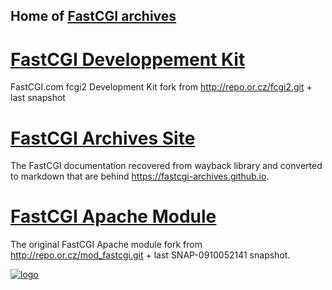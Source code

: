 ## Home of [FastCGI archives](https://fastcgi-archives.github.io/)

# [FastCGI Developpement Kit](https://github.com/FastCGI-Archives/fcgi2)

FastCGI.com fcgi2 Development Kit fork from http://repo.or.cz/fcgi2.git + last snapshot 

# [FastCGI Archives Site](https://github.com/FastCGI-Archives/fastcgi-archives.github.io)

The FastCGI documentation recovered from wayback library and converted to markdown that are behind https://fastcgi-archives.github.io.

# [FastCGI Apache Module](https://github.com/FastCGI-Archives/mod_fastcgi)

The original FastCGI Apache module fork from http://repo.or.cz/mod_fastcgi.git + last SNAP-0910052141 snapshot.

[![logo](https://raw.githubusercontent.com/FastCGI-Archives/fastcgi-archives.github.io/master/images/litespeed-screenshot.jpg)](https://github.com/FastCGI-Archives/fastcgi-archives.github.io)
